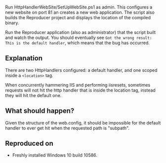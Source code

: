 Run HttpHandlerWebSite/SetUpWebSite.ps1 as admin. This configures a new website on port 81 an creates a new web application. The script also builds the Reproducer project and displays the location of the compiled binary.

Run the Reproducer application (also as administrator) that the script built and watch the output. You should eventually see `Got the wrong result: This is the default handler`, which means that the bug has occurred.

Explanation
-----------
There are two HttpHandlers configured: a default handler, and one scoped inside a `<location>` tag.

When concurrently hammering IIS and performing iisresets, sometimes requests will not hit the http handler that is inside the location tag, instead they will hit the default one.


What should happen?
-------------------
Given the structure of the web.config, it should be impossible for the default handler to ever get hit when the requested path is "subpath".

Reproduced on
-------------
* Freshly installed Windows 10 build 10586.
